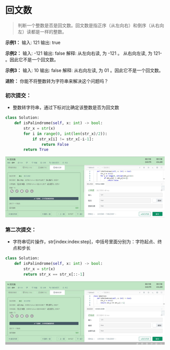 # 回文数

> 判断一个整数是否是回文数。回文数是指正序（从左向右）和倒序（从右向左）读都是一样的整数。

**示例1：**
    输入: 121
    输出: true

**示例2：**
    输入: -121
    输出: false
    解释: 
    从左向右读, 为 -121 。 从右向左读, 为 121- 。因此它不是一个回文数。

**示例3：**
    输入: 10
    输出: false
    解释: 
    从右向左读, 为 01 。因此它不是一个回文数。

**进阶：**
你能不将整数转为字符串来解决这个问题吗？



### 初次提交：

* 整数转字符串，通过下标对比确定该整数是否为回文数
```python
class Solution:
    def isPalindrome(self, x: int) -> bool:
        str_x = str(x)
        for i in range(0, int(len(str_x)/2)):
            if str_x[i] != str_x[-i-1]:
                return False
        return True

```
![avatar](https://github.com/BruceSniper/MarkdownFiles/raw/master/算法刷题/Leetcode/img/3.jpg)

### 第二次提交：

* 字符串切片操作，str[index:index:step]，中括号里面分别为：字符起点、终点和步长

```python
class Solution:
    def isPalindrome(self, x: int) -> bool:
        str_x = str(x)
        return str_x == str_x[::-1]
```

![avatar](https://github.com/BruceSniper/MarkdownFiles/raw/master/算法刷题/Leetcode/img/4.jpg)

